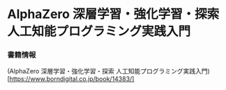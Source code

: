 # AlphaZero 深層学習・強化学習・探索 人工知能プログラミング実践入門

### 書籍情報
(AlphaZero 深層学習・強化学習・探索 人工知能プログラミング実践入門)[https://www.borndigital.co.jp/book/14383/]
